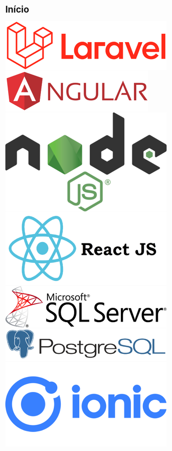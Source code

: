 # Início

<div id="perfil-mobile" class="mb-4"></div>

<div class="row custom-row-center">
  <div class="col">
   <img src="/imagens/laravel.png" class="animate__animated animate__flipInX" style="animation-duration: 3s;">
  </div>
  <div class="col">
   <img src="/imagens/angular.png" class="animate__animated animate__flipInX" style="animation-duration: 3s;">
  </div>
</div>
<div class="row mt-2">
 <div class="col">
   <img src="/imagens/nodejs.png" class="animate__animated animate__flipInX" style="animation-duration: 3s;">
 </div>
  <div class="col">
   <img src="/imagens/reactjs.png" class="animate__animated animate__flipInX" style="animation-duration: 3s;">
 </div>
</div>
<div class="row mt-3">
 <div class="col">
   <img src="./imagens/sqlserver.png" class="animate__animated animate__flipInX" style="animation-duration: 3s;">
 </div>
  <div class="col">
   <img src="/imagens/postgresql.png" class="animate__animated animate__flipInX" style="animation-duration: 3s;">
 </div>
</div>
<div class="row mt-3">
 <div class="col">
   <img src="./imagens/ionic.png" class="animate__animated animate__flipInX" style="animation-duration: 3s;">
 </div>
  <div class="col">
   
 </div>
</div>